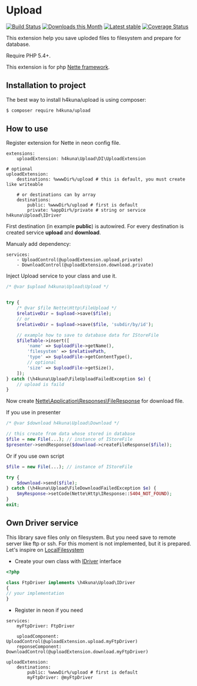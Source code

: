 Upload
==========
[![Build Status](https://travis-ci.org/h4kuna/upload.svg?branch=master)](https://travis-ci.org/h4kuna/upload)
[![Downloads this Month](https://img.shields.io/packagist/dm/h4kuna/upload.svg)](https://packagist.org/packages/h4kuna/upload)
[![Latest stable](https://img.shields.io/packagist/v/h4kuna/upload.svg)](https://packagist.org/packages/h4kuna/upload)
[![Coverage Status](https://coveralls.io/repos/github/h4kuna/upload/badge.svg?branch=master)](https://coveralls.io/github/h4kuna/upload?branch=master)

This extension help you save uploded files to filesystem and prepare for database.

Require PHP 5.4+.

This extension is for php [Nette framework](//github.com/nette/nette).

Installation to project
-----------------------
The best way to install h4kuna/upload is using composer:
```sh
$ composer require h4kuna/upload
```

How to use
-----------
Register extension for Nette in neon config file.
```neon
extensions:
    uploadExtension: h4kuna\Upload\DI\UploadExtension

# optional
uploadExtension:
	destinations: %wwwDir%/upload # this is default, you must create like writeable

	# or destinations can by array
	destinations:
		public: %wwwDir%/upload # first is default
		private: %appDir%/private # string or service h4kuna\Upload\IDriver
```

First destination (in example **public**) is autowired. For every destination is created service **upload** and **download**. 

Manualy add dependency:
```neon
services:
    - UploadControl(@uploadExtension.upload.private)
    - DownloadControl(@uploadExtension.download.private)
``` 

 

Inject Upload service to your class and use it.
```php
/* @var $upload h4kuna\Upload\Upload */


try {
	/* @var $file Nette\Http\FileUpload */
	$relativeDir = $upload->save($file);
	// or
	$relativeDir = $upload->save($file, 'subdir/by/id');

	// example how to save to database data for IStoreFile
	$fileTable->insert([
		'name' => $uploadFile->getName(),
		'filesystem' => $relativePath,
		'type' => $uploadFile->getContentType(),
		// optional
		'size' => $uploadFile->getSize(),
	]);
} catch (\h4kuna\Upload\FileUploadFailedException $e) {
	// upload is faild
}
```

Now create [Nette\Application\Responses\FileResponse](https://api.nette.org/Nette.Application.Responses.FileResponse.html) for download file.

If you use in presenter
```php
/* @var $download h4kuna\Upload\Download */

// this create from data whose stored in database
$file = new File(...); // instance of IStoreFile
$presenter->sendResponse($download->createFileResponse($file));
```

Or if you use own script
```php
$file = new File(...); // instance of IStoreFile

try {
	$download->send($file);
} catch (\h4kuna\Upload\FileDownloadFailedException $e) {
	$myResponse->setCode(Nette\Http\IResponse::S404_NOT_FOUND);
}
exit;
```

Own Driver service
-----------
This library save files only on filesystem. But you need save to remote server like ftp or ssh. For this moment is not implemented, but it is prepared. Let's inspire on [LocalFilesystem](src/Driver/LocalFilesystem.php) 


- Create your own class with [IDriver](src/IDriver.php) interface
```php
<?php

class FtpDriver implements \h4kuna\Upload\IDriver
{
// your implementation
} 
```
- Register in neon if you need
```neon
services:
    myFtpDriver: FtpDriver
    
    uploadComponent: UploadControl(@uploadExtension.upload.myFtpDriver)
    reponseComponent: DownloadControl(@uploadExtension.download.myFtpDriver)
    
uploadExtension:
	destinations:
		public: %wwwDir%/upload # first is default  
		myFtpDriver: @myFtpDriver  
```
